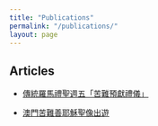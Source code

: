 ```yaml
---
title: "Publications"
permalink: "/publications/"
layout: page
---
```


## Articles

* [傳統羅馬禮聖週五「苦難預獻禮儀」]()

* [澳門苦難善耶穌聖像出遊]()
